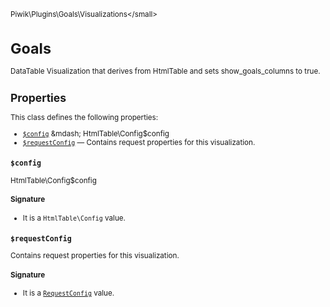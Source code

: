 <small>Piwik\Plugins\Goals\Visualizations\</small>

Goals
=====

DataTable Visualization that derives from HtmlTable and sets show_goals_columns to true.

Properties
----------

This class defines the following properties:

- [`$config`](#$config) &mdash; HtmlTable\Config$config
- [`$requestConfig`](#$requestconfig) &mdash; Contains request properties for this visualization.

<a name="$config" id="$config"></a>
<a name="config" id="config"></a>
### `$config`

HtmlTable\Config$config

#### Signature

- It is a `HtmlTable\Config` value.

<a name="$requestconfig" id="$requestconfig"></a>
<a name="requestConfig" id="requestConfig"></a>
### `$requestConfig`

Contains request properties for this visualization.

#### Signature

- It is a [`RequestConfig`](../../../../Piwik/ViewDataTable/RequestConfig.md) value.
